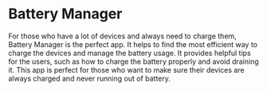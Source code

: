# Battery Manager

For those who have a lot of devices and always need to charge them, Battery Manager is the perfect app. It helps to find the most efficient way to charge the devices and manage the battery usage. It provides helpful tips for the users, such as how to charge the battery properly and avoid draining it. This app is perfect for those who want to make sure their devices are always charged and never running out of battery.
